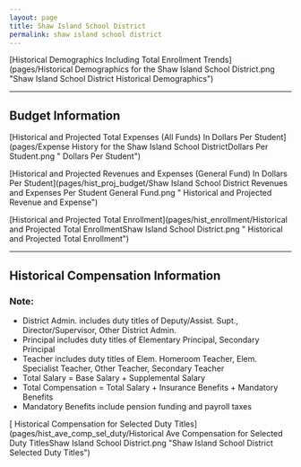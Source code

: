 ```yaml
---
layout: page
title: Shaw Island School District
permalink: shaw island school district
---
```



[Historical Demographics Including Total Enrollment Trends](pages/Historical Demographics for the Shaw Island School District.png "Shaw Island School District Historical Demographics")

___

## Budget Information

[Historical and Projected Total Expenses (All Funds) In Dollars Per Student](pages/Expense History for the Shaw Island School DistrictDollars Per Student.png " Dollars Per Student")

[Historical and Projected Revenues and Expenses (General Fund) In Dollars Per Student](pages/hist_proj_budget/Shaw Island School District Revenues and Expenses Per Student General Fund.png " Historical and Projected Revenue and Expense")

[Historical and Projected Total Enrollment](pages/hist_enrollment/Historical and Projected Total EnrollmentShaw Island School District.png " Historical and Projected Total Enrollment")


___

## Historical Compensation Information
### Note:
- District Admin. includes duty titles of Deputy/Assist. Supt., Director/Supervisor, Other District Admin.
- Principal includes duty titles of Elementary Principal, Secondary Principal
- Teacher includes duty titles of Elem. Homeroom Teacher, Elem. Specialist Teacher, Other Teacher, Secondary Teacher
- Total Salary = Base Salary + Supplemental Salary
- Total Compensation = Total Salary + Insurance Benefits + Mandatory Benefits
- Mandatory Benefits include pension funding and payroll taxes

[ Historical Compensation for Selected Duty Titles](pages/hist_ave_comp_sel_duty/Historical Ave Compensation for Selected Duty TitlesShaw Island School District.png "Shaw Island School District Selected Duty Titles")

